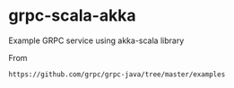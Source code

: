 # grpc-scala-akka

Example GRPC service using akka-scala library

From

    https://github.com/grpc/grpc-java/tree/master/examples